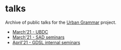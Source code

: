 # talks
Archive of public talks for the [Urban Grammar](https://urbangrammarai.github.io/) project.

- [March'21 - UBDC](202103_ubdc/index.html)
- [March'21 - SAD seminars](202103_sad/index.html)
- [April'21 - GDSL internal seminars](202104_gdsl/index.html)
